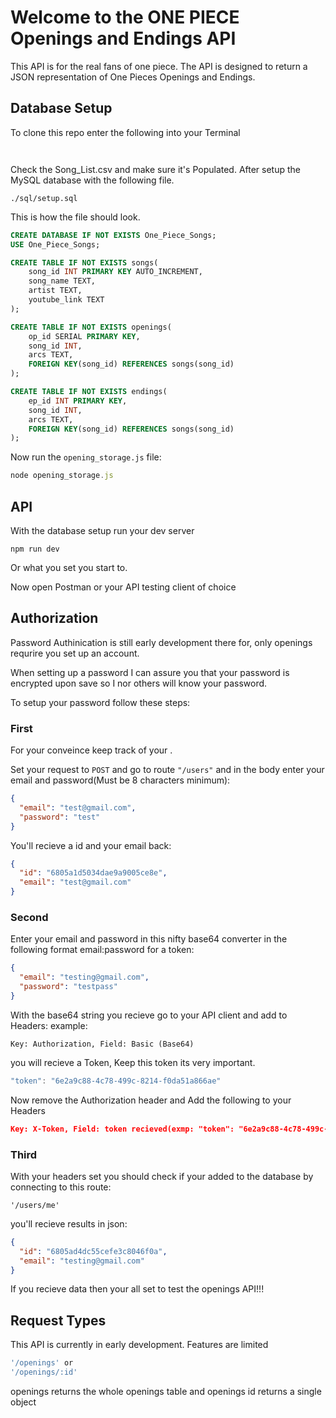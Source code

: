 # Welcome to the ONE PIECE Openings and Endings API

This API is for the real fans of one piece. The API is designed to return a JSON representation of One Pieces Openings and Endings.

## Database Setup

To clone this repo enter the following into your Terminal

` `

Check the Song_List.csv and make sure it's Populated. After setup the MySQL database with the following file.

```
./sql/setup.sql
```

This is how the file should look.

```sql
CREATE DATABASE IF NOT EXISTS One_Piece_Songs;
USE One_Piece_Songs;

CREATE TABLE IF NOT EXISTS songs(
    song_id INT PRIMARY KEY AUTO_INCREMENT,
    song_name TEXT,
    artist TEXT,
    youtube_link TEXT
);

CREATE TABLE IF NOT EXISTS openings(
    op_id SERIAL PRIMARY KEY,
    song_id INT,
    arcs TEXT,
    FOREIGN KEY(song_id) REFERENCES songs(song_id)
);

CREATE TABLE IF NOT EXISTS endings(
    ep_id INT PRIMARY KEY,
    song_id INT,
    arcs TEXT,
    FOREIGN KEY(song_id) REFERENCES songs(song_id)
);

```

Now run the `opening_storage.js` file:

```js
node opening_storage.js
```

## API

With the database setup run your dev server

```
npm run dev
```

Or what you set you start to.

Now open Postman or your API testing client of choice

## Authorization

Password Authinication is still early development there for, only openings requrire you set up an account.

When setting up a password I can assure you that your password is encrypted upon save so I nor others will know your password.

To setup your password follow these steps:

### First

For your conveince keep track of your .

Set your request to `POST` and go to route `"/users"` and in the body enter your email and password(Must be 8 characters minimum):

```json
{
  "email": "test@gmail.com",
  "password": "test"
}
```

You'll recieve a id and your email back:

```json
{
  "id": "6805a1d5034dae9a9005ce8e",
  "email": "test@gmail.com"
}
```

### Second

Enter your email and password in this nifty base64 converter in the following format email:password for a token:

```json
{
  "email": "testing@gmail.com",
  "password": "testpass"
}
```

With the base64 string you recieve go to your API client and add to Headers:
example:

```
Key: Authorization, Field: Basic (Base64)
```

you will recieve a Token, Keep this token its very important.

```js
"token": "6e2a9c88-4c78-499c-8214-f0da51a866ae"
```

Now remove the Authorization header and Add the following to your Headers

```json
Key: X-Token, Field: token recieved(exmp: "token": "6e2a9c88-4c78-499c-8214-f0da51a866ae").
```

### Third

With your headers set you should check if your added to the database by connecting to this route:

```
'/users/me'
```

you'll recieve results in json:

```json
{
  "id": "6805ad4dc55cefe3c8046f0a",
  "email": "testing@gmail.com"
}
```

If you recieve data then your all set to test the openings API!!!

## Request Types

This API is currently in early development. Features are limited

```js
'/openings' or
'/openings/:id'
```

openings returns the whole openings table and openings id returns a single object
